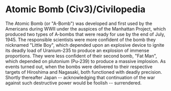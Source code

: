 # Atomic Bomb (Civ3)/Civilopedia

The Atomic Bomb (or "A-Bomb") was developed and first used by the Americans during WWII under the
auspices of the Manhattan Project, which produced two types of A-bombs
that were ready for use by the end of July, 1945. The responsible scientists were more confident of
the bomb they nicknamed "Little Boy", which depended upon an explosive device to ignite its deadly
load of Uranium-235 to produce an explosion of immense proportions. They were less confident of their
second bomb, "Fat Man", which depended on plutonium (Pu-239) to produce a massive implosion. As events
turned out, when the bombs were delivered to their respective targets of Hiroshima and Nagasaki,
both functioned with deadly precision. Shortly thereafter Japan -- acknowledging that continuation
of the war against such destructive power would be foolish -- surrendered.